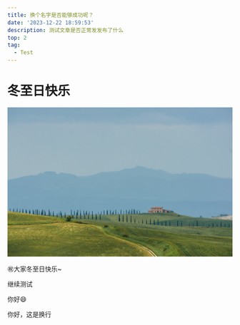 ```yaml
---
title: 换个名字是否能够成功呢？
date: '2023-12-22 18:59:53'
description: 测试文章是否正常发发布了什么
top: 2
tag:
  - Test
---
```

# 冬至日快乐
![wolfgang-hasselmann-mOTEccUNPFY.jpg](images/f1ce52f08ad9864f3bc30d2c2f9b7336.jpeg)

㊗️大家冬至日快乐~

继续测试

你好😄

你好，这是换行

